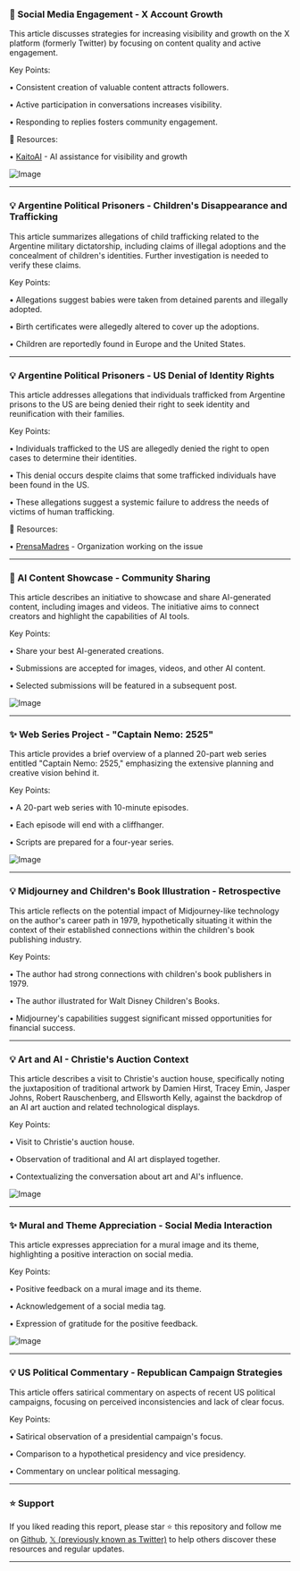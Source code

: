 ### 🤖 Social Media Engagement - X Account Growth

This article discusses strategies for increasing visibility and growth on the X platform (formerly Twitter) by focusing on content quality and active engagement.

Key Points:

• Consistent creation of valuable content attracts followers.


• Active participation in conversations increases visibility.


• Responding to replies fosters community engagement.


🔗 Resources:

• [KaitoAI](https://twitter.com/KaitoAI) - AI assistance for visibility and growth


![Image](https://pbs.twimg.com/media/GkeKIWOWcAAm-7Y?format=jpg&name=small)



---
### 💡 Argentine Political Prisoners - Children's Disappearance and Trafficking

This article summarizes allegations of child trafficking related to the Argentine military dictatorship, including claims of illegal adoptions and the concealment of children's identities.  Further investigation is needed to verify these claims.

Key Points:

• Allegations suggest babies were taken from detained parents and illegally adopted.


• Birth certificates were allegedly altered to cover up the adoptions.


• Children are reportedly found in Europe and the United States.


---
### 💡 Argentine Political Prisoners - US Denial of Identity Rights

This article addresses allegations that individuals trafficked from Argentine prisons to the US are being denied their right to seek identity and reunification with their families.

Key Points:

• Individuals trafficked to the US are allegedly denied the right to open cases to determine their identities.


• This denial occurs despite claims that some trafficked individuals have been found in the US.


• These allegations suggest a systemic failure to address the needs of victims of human trafficking.


🔗 Resources:

• [PrensaMadres](https://twitter.com/PrensaMadres) -  Organization working on the issue


---
### 🚀 AI Content Showcase - Community Sharing

This article describes an initiative to showcase and share AI-generated content, including images and videos.  The initiative aims to connect creators and highlight the capabilities of AI tools.

Key Points:

• Share your best AI-generated creations.


• Submissions are accepted for images, videos, and other AI content.


• Selected submissions will be featured in a subsequent post.


![Image](https://pbs.twimg.com/ext_tw_video_thumb/1893375274818908160/pu/img/5sX84CfODaz6C8xo.jpg)



---
### ✨ Web Series Project - "Captain Nemo: 2525"

This article provides a brief overview of a planned 20-part web series entitled "Captain Nemo: 2525," emphasizing the extensive planning and creative vision behind it.

Key Points:

• A 20-part web series with 10-minute episodes.


• Each episode will end with a cliffhanger.


• Scripts are prepared for a four-year series.


![Image](https://pbs.twimg.com/amplify_video_thumb/1893414622050369536/img/R_HdQBMQOu4JMA-7.jpg)



---
### 💡 Midjourney and Children's Book Illustration - Retrospective

This article reflects on the potential impact of Midjourney-like technology on the author's career path in 1979, hypothetically situating it within the context of their established connections within the children's book publishing industry.

Key Points:


• The author had strong connections with children's book publishers in 1979.


• The author illustrated for Walt Disney Children's Books.


• Midjourney's capabilities suggest significant missed opportunities for financial success.



---
### 💡 Art and AI - Christie's Auction Context

This article describes a visit to Christie's auction house, specifically noting the juxtaposition of traditional artwork by Damien Hirst, Tracey Emin, Jasper Johns, Robert Rauschenberg, and Ellsworth Kelly, against the backdrop of an AI art auction and related technological displays.


Key Points:


• Visit to Christie's auction house.


• Observation of traditional and AI art displayed together.


• Contextualizing the conversation about art and AI's influence.


![Image](https://pbs.twimg.com/amplify_video_thumb/1893628527007662080/img/hSvwBHiMv9K-2XTl.jpg)



---
### ✨ Mural and Theme Appreciation - Social Media Interaction

This article expresses appreciation for a mural image and its theme, highlighting a positive interaction on social media.

Key Points:


• Positive feedback on a mural image and its theme.


• Acknowledgement of a social media tag.


• Expression of gratitude for the positive feedback.


![Image](https://pbs.twimg.com/media/GkduJXbXkAAiMM2?format=jpg&name=small)



---
### 💡 US Political Commentary - Republican Campaign Strategies

This article offers satirical commentary on aspects of recent US political campaigns, focusing on perceived inconsistencies and lack of clear focus.

Key Points:


• Satirical observation of a presidential campaign's focus.


• Comparison to a hypothetical presidency and vice presidency.


• Commentary on unclear political messaging.


---

### ⭐️ Support

If you liked reading this report, please star ⭐️ this repository and follow me on [Github](https://github.com/Drix10), [𝕏 (previously known as Twitter)](https://x.com/DRIX_10_) to help others discover these resources and regular updates.

---